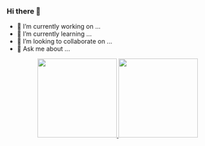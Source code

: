 ### Hi there 👋


- 🔭 I’m currently working on ...
- 🌱 I’m currently learning ...
- 👯 I’m looking to collaborate on ...
- 💬 Ask me about ...

 <div>
<div align="center">
  <a href="https://beacons.ai/JullyaBarbosa1">
  <img height="180em" src="https://github-readme-stats.vercel.app/api?username=JullyaBarbosa1&show_icons=true&theme=dark&include_all_commits=true&count_private=true"/>
  <img height="180em" src="https://github-readme-stats.vercel.app/api/top-langs/?username=JullyaBarbosa1&layout=compact&langs_count=7&theme=dark"/>
  </div>
